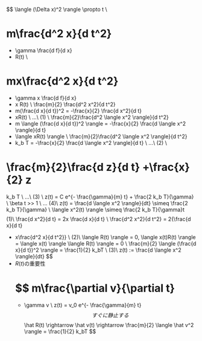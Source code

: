$$ \langle (\Delta x)^2 \rangle \propto t
\\
# m\frac{d^2 x}{d t^2}
- \gamma \frac{d f}{d x}
- R(t)
\\
# mx\frac{d^2 x}{d t^2}
- \gamma x \frac{d f}{d x}
- x R(t)
\\
\frac{m}{2} \frac{d^2 x^2}{d t^2}
- m(\frac{d x}{d t})^2 = -\frac{x}{2} \frac{d x^2}{d t}
- xR(t) \ ...\ (1)
\\
\frac{m}{2}\frac{d^2 \langle x^2 \rangle}{d t^2}
- m \langle (\frac{d x}{d t})^2 \rangle = -\frac{x}{2} \frac{d \langle x^2 \rangle}{d t}
- \langle xR(t) \rangle
\\
\frac{m}{2}\frac{d^2 \langle x^2 \rangle}{d t^2}
- k_b T = -\frac{x}{2} \frac{d \langle x^2 \rangle}{d t} \ ...\ (2)
\\
# \frac{m}{2}\frac{d z}{d t} +\frac{x}{2} z
k_b T \ ...\ (3)
\\
z(t) = C e^{- \frac{\gamma}{m} t} + \frac{2 k_b T}{\gamma}
\\
\beta t >> 1 \ ... (4)\\
z(t) = \frac{d \langle x^2 \rangle}{dt} \simeq \frac{2 k_b T}{\gamma}
\\
\langle x^2(t) \rangle \simeq \frac{2 k_b T}{\gamma}t $$
$$ (1)\ \frac{d x^2}{d t} = 2x \frac{d x}{d t}
\\
\frac{d^2 x^2}{d t^2} = 2\{\frac{d x}{d t}
- x\frac{d^2 x}{d t^2}\}
\\
(2)\ \langle R(t) \rangle = 0, \langle x(t)R(t) \rangle = \langle x(t) \rangle \langle R(t) \rangle = 0
\\
\frac{m}{2} \langle (\frac{d x}{d t})^2 \rangle = \frac{1}{2} k_bT
\\
(3)\ z(t) := \frac{d \langle x^2 \rangle}{dt} $$
- $R(t)$の重要性
    # $$ m\frac{\partial v}{\partial t}
    - \gamma v \\ z(t) = v_0 e^{- \frac{\gamma}{m} t} $$
    すぐに静止する
    $$ \hat R(t) \rightarrow \hat v(t) \rightarrow \frac{m}{2} \langle \hat v^2 \rangle = \frac{1}{2} k_bT $$
